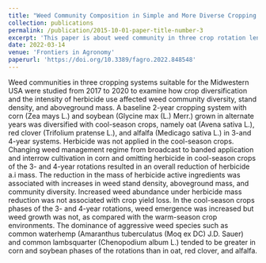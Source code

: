 ```yaml
---
title: "Weed Community Composition in Simple and More Diverse Cropping Systems"
collection: publications
permalink: /publication/2015-10-01-paper-title-number-3
excerpt: 'This paper is about weed community in three crop rotation lengths.'
date: 2022-03-14
venue: 'Frontiers in Agronomy'
paperurl: 'https://doi.org/10.3389/fagro.2022.848548'
---
```

Weed communities in three cropping systems suitable for the Midwestern USA were studied from 2017 to 2020 to examine how crop diversification and the intensity of herbicide use affected weed community diversity, stand density, and aboveground mass. A baseline 2-year cropping system with corn (Zea mays L.) and soybean (Glycine max (L.) Merr.) grown in alternate years was diversified with cool-season crops, namely oat (Avena sativa L.), red clover (Trifolium pratense L.), and alfalfa (Medicago sativa L.) in 3-and 4-year systems. Herbicide was not applied in the cool-season crops. Changing weed management regime from broadcast to banded application and interrow cultivation in corn and omitting herbicide in cool-season crops of the 3- and 4-year rotations resulted in an overall reduction of herbicide a.i mass. The reduction in the mass of herbicide active ingredients was associated with increases in weed stand density, aboveground mass, and community diversity. Increased weed abundance under herbicide mass reduction was not associated with crop yield loss. In the cool-season crops phases of the 3- and 4-year rotations, weed emergence was increased but weed growth was not, as compared with the warm-season crop environments. The dominance of aggressive weed species such as common waterhemp (Amaranthus tuberculatus (Moq ex DC) J.D. Sauer) and common lambsquarter (Chenopodium album L.) tended to be greater in corn and soybean phases of the rotations than in oat, red clover, and alfalfa.

